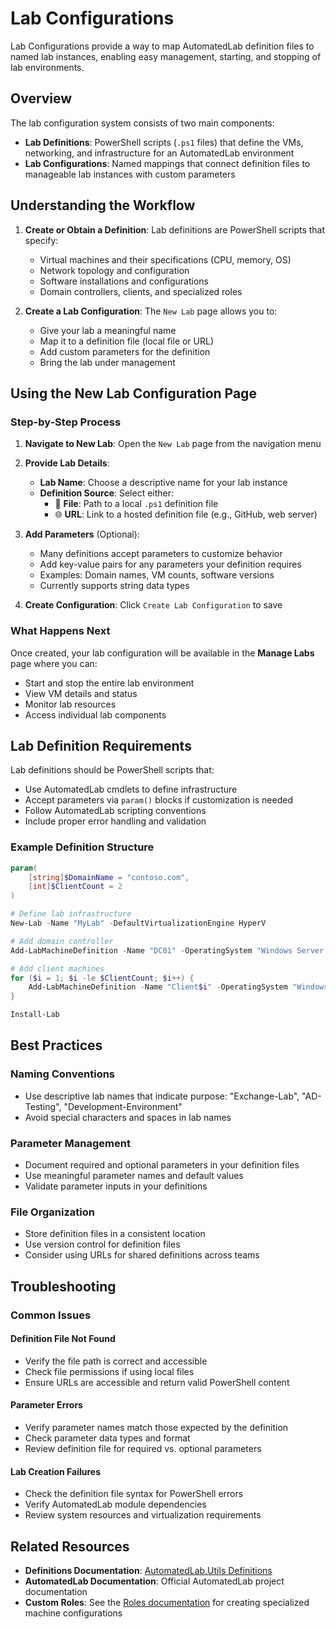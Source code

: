 # Lab Configurations

Lab Configurations provide a way to map AutomatedLab definition files to named lab instances, enabling easy management, starting, and stopping of lab environments.

## Overview

The lab configuration system consists of two main components:

- **Lab Definitions**: PowerShell scripts (`.ps1` files) that define the VMs, networking, and infrastructure for an AutomatedLab environment
- **Lab Configurations**: Named mappings that connect definition files to manageable lab instances with custom parameters

## Understanding the Workflow

1. **Create or Obtain a Definition**: Lab definitions are PowerShell scripts that specify:
   - Virtual machines and their specifications (CPU, memory, OS)
   - Network topology and configuration
   - Software installations and configurations
   - Domain controllers, clients, and specialized roles

2. **Create a Lab Configuration**: The `New Lab` page allows you to:
   - Give your lab a meaningful name
   - Map it to a definition file (local file or URL)
   - Add custom parameters for the definition
   - Bring the lab under management

## Using the New Lab Configuration Page

### Step-by-Step Process

1. **Navigate to New Lab**: Open the `New Lab` page from the navigation menu

2. **Provide Lab Details**:
   - **Lab Name**: Choose a descriptive name for your lab instance
   - **Definition Source**: Select either:
     - 📁 **File**: Path to a local `.ps1` definition file
     - 🌐 **URL**: Link to a hosted definition file (e.g., GitHub, web server)

3. **Add Parameters** (Optional):
   - Many definitions accept parameters to customize behavior
   - Add key-value pairs for any parameters your definition requires
   - Examples: Domain names, VM counts, software versions
   - Currently supports string data types

4. **Create Configuration**: Click `Create Lab Configuration` to save

### What Happens Next

Once created, your lab configuration will be available in the **Manage Labs** page where you can:

- Start and stop the entire lab environment
- View VM details and status
- Monitor lab resources
- Access individual lab components

## Lab Definition Requirements

Lab definitions should be PowerShell scripts that:

- Use AutomatedLab cmdlets to define infrastructure
- Accept parameters via `param()` blocks if customization is needed
- Follow AutomatedLab scripting conventions
- Include proper error handling and validation

### Example Definition Structure

```powershell
param(
    [string]$DomainName = "contoso.com",
    [int]$ClientCount = 2
)

# Define lab infrastructure
New-Lab -Name "MyLab" -DefaultVirtualizationEngine HyperV

# Add domain controller
Add-LabMachineDefinition -Name "DC01" -OperatingSystem "Windows Server 2022" -Roles RootDC

# Add client machines
for ($i = 1; $i -le $ClientCount; $i++) {
    Add-LabMachineDefinition -Name "Client$i" -OperatingSystem "Windows 11"
}

Install-Lab
```

## Best Practices

### Naming Conventions

- Use descriptive lab names that indicate purpose: "Exchange-Lab", "AD-Testing", "Development-Environment"
- Avoid special characters and spaces in lab names

### Parameter Management

- Document required and optional parameters in your definition files
- Use meaningful parameter names and default values
- Validate parameter inputs in your definitions

### File Organization

- Store definition files in a consistent location
- Use version control for definition files
- Consider using URLs for shared definitions across teams

## Troubleshooting

### Common Issues

#### Definition File Not Found

- Verify the file path is correct and accessible
- Check file permissions if using local files
- Ensure URLs are accessible and return valid PowerShell content

#### Parameter Errors

- Verify parameter names match those expected by the definition
- Check parameter data types and format
- Review definition file for required vs. optional parameters

#### Lab Creation Failures

- Check the definition file syntax for PowerShell errors
- Verify AutomatedLab module dependencies
- Review system resources and virtualization requirements

## Related Resources

- **Definitions Documentation**: [AutomatedLab.Utils Definitions](https://github.com/steviecoaster/automatedlab.utils/blob/main/Definitions.md)
- **AutomatedLab Documentation**: Official AutomatedLab project documentation
- **Custom Roles**: See the [Roles documentation](./Roles.md) for creating specialized machine configurations